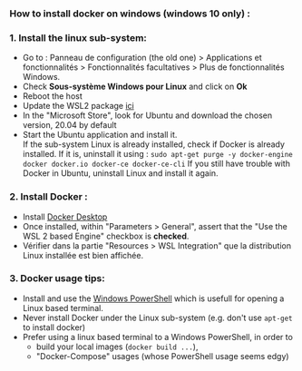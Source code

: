 ### How to install docker on windows (windows 10 only) : 

### 1. Install the linux sub-system:
 - Go to : Panneau de configuration (the old one) > Applications et fonctionnalités > Fonctionnalités facultatives > Plus de fonctionnalités Windows.
 - Check **Sous-système Windows pour Linux** and click on **Ok**
 - Reboot the host 
 - Update the WSL2 package [ici](https://docs.microsoft.com/en-us/windows/wsl/install-win10)
 - In the "Microsoft Store", look for Ubuntu and download the chosen version, 20.04 by default
 - Start the Ubuntu application and install it. 
   <br>
   If the sub-system Linux is already installed, check if Docker is already installed. If it is, uninstall it using : 
   `sudo apt-get purge -y docker-engine docker docker.io docker-ce docker-ce-cli`
   If you still have trouble with Docker in Ubuntu, uninstall Linux and install it again.

### 2. Install Docker :
 - Install [Docker Desktop](https://hub.docker.com/editions/community/docker-ce-desktop-windows/)
 - Once installed, within "Parameters > General", assert that the "Use the WSL 2 based Engine" checkbox is **checked**.
 - Vérifier dans la partie "Resources > WSL Integration" que la distribution Linux installée est bien affichée.

### 3. Docker usage tips: 
 - Install and use the [Windows PowerShell](https://docs.microsoft.com/fr-fr/windows/wsl/install-win10) which is usefull for opening a Linux based terminal.
 - Never install Docker under the Linux sub-system (e.g. don't use `apt-get` to install docker)
 - Prefer using a linux based terminal to a Windows PowerShell, in order to 
    * build your local images (`docker build ...`), 
    * "Docker-Compose" usages (whose PowerShell usage seems edgy) 

